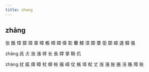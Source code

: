 ```yaml
---
title: zhang
---
```


## zhāng
张
餦
慞
獐
璋
章
暲
粻
樟
嫜
傽
彰
麞
鱆
漳
鏱
蔁
弡
鄣
蟑
遧
騿
張




zhǎng
兏
仧
涨
漲
幥
长
長
礃
掌
鞝
仉





zhàng
扙
痮
瘴
瞕
杖
幛
帐
瘬
嶂
仗
帳
墇
粀
丈
涨
漲
胀
脹
涱
賬
障
账
